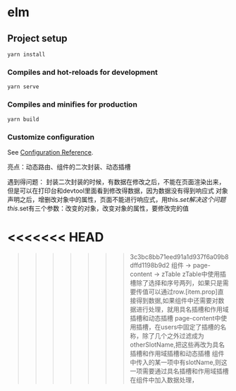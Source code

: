 # elm

## Project setup
```
yarn install
```

### Compiles and hot-reloads for development
```
yarn serve
```

### Compiles and minifies for production
```
yarn build
```

### Customize configuration
See [Configuration Reference](https://cli.vuejs.org/config/).

亮点：动态路由、组件的二次封装、动态插槽

遇到得问题：
封装二次封装的时候，有数据在修改之后，不能在页面渲染出来，但是可以在打印台和devtool里面看到修改得数据，因为数据没有得到响应式
对象声明之后，增删改对象中的属性，页面不能进行响应式，用this.$set解决这个问题
this.$set有三个参数：改变的对象，改变对象的属性，要修改完的值

<<<<<<< HEAD
=======

>>>>>>> 3c3bc8bb71eed91a1d937f6a09b8dffd1198b9d2
组件 -> page-content -> zTable 
zTable中使用插槽除了选择和序号两列，如果只是需要传值可以通过row.[item.prop]直接得到数据,如果组件中还需要对数据进行处理，就用具名插槽和作用域插槽和动态插槽
page-content中使用插槽，在users中固定了插槽的名称，除了几个之外过滤成为otherSlotName,把这些再改为具名插槽和作用域插槽和动态插槽
组件中传入的某一项中有slotName,则这一项需要通过具名插槽和作用域插槽在组件中加入数据处理，


